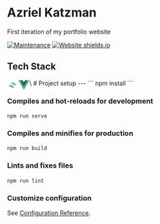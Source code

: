 # Azriel Katzman
First iteration of my portfolio website  

[![Maintenance](https://img.shields.io/badge/maintained-yes-green.svg)](https://github.com/EzraKatzman/WebsiteV2/commits/master)
[![Website shields.io](https://img.shields.io/badge/website-down-red)]()  

## Tech Stack
<img align="left" alt="Tailwind CSS" width="26px" src="https://raw.githubusercontent.com/github/explore/80688e429a7d4ef2fca1e82350fe8e3517d3494d/topics/tailwind/tailwind.png" />
<img align="left" alt="Vue JS" width="26px" src="https://raw.githubusercontent.com/github/explore/80688e429a7d4ef2fca1e82350fe8e3517d3494d/topics/vue/vue.png" />  
\
# Project setup
---
```
npm install
```

### Compiles and hot-reloads for development
```
npm run serve
```

### Compiles and minifies for production
```
npm run build
```

### Lints and fixes files
```
npm run lint
```

### Customize configuration
See [Configuration Reference](https://cli.vuejs.org/config/).
